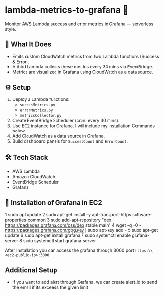 # lambda-metrics-to-grafana 🚀

Monitor AWS Lambda success and error metrics in Grafana — serverless style.

## 🔧 What It Does
- Emits custom CloudWatch metrics from two Lambda functions (Success & Error).
- A third Lambda collects these metrics every 30 mins via EventBridge.
- Metrics are visualized in Grafana using CloudWatch as a data source.

## ⚙️ Setup
1. Deploy 3 Lambda functions:
   - `sucessMetrics.py`
   - `errorMetrics.py`
   - `metricsCollector.py`
2. Create EventBridge Scheduler (cron: every 30 mins).
3. Use EC2 instance for Grafana. I will include my Installation Commands below.
3. Add CloudWatch as a data source in Grafana.
4. Build dashboard panels for `SuccessCount` and `ErrorCount`.

## 🛠️ Tech Stack
- AWS Lambda
- Amazon CloudWatch
- EventBridge Scheduler
- Grafana

## 🔧 Installation of Grafana in EC2
1  sudo apt update
2  sudo apt-get install -y apt-transport-https software-properties-common
3  sudo add-apt-repository "deb https://packages.grafana.com/oss/deb stable main"
4  wget -q -O - https://packages.grafana.com/gpg.key | sudo apt-key add -
5  sudo apt-get update
6  sudo apt-get install grafana
7  sudo systemctl enable grafana-server
8  sudo systemctl start grafana-server

After Installation you can access the grafana through 3000 port
`https:\\<ec2-public-ip>:3000`

## Additional Setup
- If you want to add alert through Grafana, we can create alert_id to send the email if its exceeds the given limit

